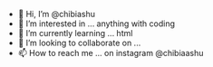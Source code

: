- 👋 Hi, I’m @chibiashu
- 👀 I’m interested in ... anything with coding 
- 🌱 I’m currently learning ... html
- 💞️ I’m looking to collaborate on ... 
- 📫 How to reach me ... on instagram @chibiaashu

<!---
chibiashu/chibiashu is a ✨ special ✨ repository because its `README.md` (this file) appears on your GitHub profile.
You can click the Preview link to take a look at your changes.
--->
